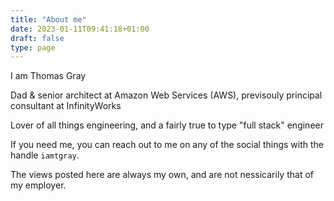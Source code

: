 ```yaml
---
title: "About me"
date: 2023-01-11T09:41:18+01:00
draft: false
type: page
---
```


I am Thomas Gray

Dad & senior architect at Amazon Web Services (AWS), previsouly principal consultant at InfinityWorks

Lover of all things engineering, and a fairly true to type "full stack" engineer

If you need me, you can reach out to me on any of the social things with the handle `iamtgray`.

The views posted here are always my own, and are not nessicarily that of my employer.
